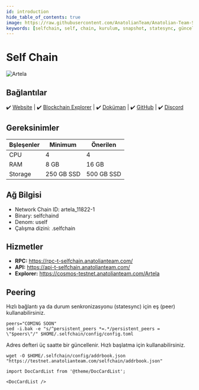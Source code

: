 ```yaml
---
id: introduction
hide_table_of_contents: true
image: https://raw.githubusercontent.com/AnatolianTeam/Anatolian-Team-Services/main/i18n/tr/docusaurus-plugin-content-docs/current/Testnet/Cosmos-Ecosystem/artela/img/Artela-Service-Cover.jpg
keywords: [selfchain, self, chain, kurulum, snapshot, statesync, güncelleme]
---
```

# Self Chain

![Artela](./img/Artela-Service.jpg)

## Bağlantılar
 ✔️ [Website](https://artela.network/) |
 ✔️ [Blockchain Explorer](https://cosmos-testnet.anatolianteam.com/Artela) |
 ✔️ [Doküman](https://docs.artela.network/main) |
 ✔️ [GitHub](https://github.com/artela-network) |
 ✔️ [Discord](https://discord.gg/artela)

## Gereksinimler

| Bşleşenler | Minimum | **Önerilen** |
| ------------ | ------------ | ------------ |
| CPU |	4 | 4 |
| RAM	| 8 GB | 16 GB |
| Storage	| 250 GB SSD | 500 GB SSD | 

## Ağ Bilgisi 

* Network Chain ID: artela_11822-1
* Binary: selfchaind
* Denom: uself
* Çalışma dizini: .selfchain

## Hizmetler
* **RPC:** https://rpc-t-selfchain.anatolianteam.com/ 
* **API:** https://api-t-selfchain.anatolianteam.com/
* **Explorer:** https://cosmos-testnet.anatolianteam.com/Artela

## Peering
Hızlı bağlantı ya da durum senkronizasyonu (statesync) için eş (peer) kullanabilirsiniz.
```shell
peers="COMING SOON"
sed -i.bak -e "s/^persistent_peers *=.*/persistent_peers = \"$peers\"/" $HOME/.selfchain/config/config.toml
```
Adres defteri üç saatte bir güncellenir. Hızlı başlatma için kullanabilirsiniz.
```shell
wget -O $HOME/.selfchain/config/addrbook.json "https://testnet.anatolianteam.com/selfchain/addrbook.json"
```

```mdx-code-block
import DocCardList from '@theme/DocCardList';

<DocCardList />
```
